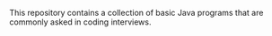 This repository contains a collection of basic Java programs that are commonly asked in coding interviews.
